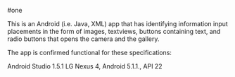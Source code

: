 #one

This is an Android (i.e. Java, XML) app that has identifying information input placements in the form of images, textviews, buttons containing text, and radio buttons that opens the camera and the gallery.

The app is confirmed functional for these specifications:

Android Studio 1.5.1
LG Nexus 4, Android 5.1.1., API 22

